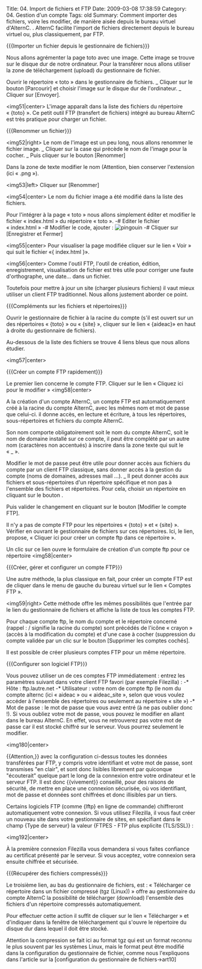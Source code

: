 Title: 04. Import de fichiers et FTP 
Date: 2009-03-08 17:38:59
Category: 04. Gestion d'un compte
Tags: old
Summary: Comment importer des fichiers, voire les modifier, de manière aisée depuis le bureau virtuel d'AlternC. . AlternC facilite l'import de fichiers directement depuis le bureau virtuel ou, plus classiquement, par FTP.

{{{Importer un fichier depuis le gestionnaire de fichiers}}}

Nous allons agrémenter la page toto avec une image. Cette image se trouve sur le disque dur de notre ordinateur. Pour la transférer nous  allons utiliser la zone de téléchargement (upload) du gestionnaire de fichier.

Ouvrir le répertoire « toto » dans le gestionnaire de fichiers.
_ Cliquer sur le bouton [Parcourir] et choisir l'image sur le disque dur de l'ordinateur.
_ Cliquer sur [Envoyer].

<img51|center>
L'image apparaît dans la liste des fichiers du répertoire « {toto} ».
Ce petit outil FTP (transfert de fichiers) intégré au bureau AlternC est très pratique pour charger un fichier. 

{{{Renommer un fichier}}}

<img52|right> Le nom de l'image est un peu long, nous allons renommer le fichier image.
_ Cliquer sur la case qui précède le nom de l'image pour la cocher.
_ Puis cliquer sur le bouton [Renommer]

Dans la zone de texte modifier le nom (Attention, bien conserver l'extension (ici « .png »).

<img53|left> Cliquer sur [Renommer]

<img54|center>
Le nom du fichier image a été modifié dans la liste des fichiers.

Pour l'intégrer à la page « toto » nous allons simplement éditer et modifier le fichier « index.html » du répertoire « toto ».
-# Editer le fichier « index.html »
-# Modifier le code, ajouter : <img src="pingouin.png" alt="pingouin" title="pingouin" />
-# Cliquer sur [Enregistrer et Fermer]

<img55|center>
Pour visualiser la page modifiée cliquer sur le lien « Voir » qui suit le fichier «{ index.html }».

<img56|center>
Comme l'outil FTP,  l'outil de création, édition, enregistrement, visualisation de fichier est très utile pour corriger une faute d'orthographe, une date... dans un fichier.

Toutefois pour mettre à jour un site (charger plusieurs fichiers) il vaut mieux utiliser un client FTP traditionnel.
Nous allons justement aborder ce point.

{{{Compléments sur les fichiers et répertoires}}}

Ouvrir le gestionnaire de fichier à la racine du compte (s'il est ouvert sur un des répertoires « {toto} » ou « {site} », cliquer sur le lien « {aideac}» en haut à droite du gestionnaire de fichiers).

Au-dessous de la liste des fichiers se trouve 4 liens bleus que nous allons étudier.

<img57|center>

{{{Créer un compte FTP rapidement}}}

Le premier lien concerne le compte FTP. Cliquer sur le lien « Cliquez ici pour le modifier »
<img58|center>

A la création d'un compte AlternC, un compte FTP est automatiquement créé à la racine du compte AlternC, avec les mêmes nom et mot de passe que celui-ci. il donne accès, en lecture et écriture, à tous les répertoires, sous-répertoires et fichiers du compte AlternC.

Son nom comporte obligatoirement soit le nom du compte AlternC, soit le nom de domaine installé sur ce compte, il peut être complété par un autre nom (caractères non accentués) à inscrire dans la zone texte qui suit le « _ ».

Modifier le mot de passe peut être utile pour donner accès aux fichiers du compte par un client FTP classique, sans donner accès à la gestion du compte (noms de domaines, adresses mail ...).
_ Il peut donner accès aux fichiers et sous-répertoires d'un répertoire spécifique et non pas à l'ensemble des fichiers et répertoires.
Pour cela, choisir un répertoire en cliquant sur le bouton <img46>.

Puis valider le changement en cliquant sur le bouton [Modifier le compte FTP].

Il n'y a pas de compte FTP pour les répertoires « {toto} » et « {site} ». Vérifier en ouvrant le gestionnaire de fichiers sur ces répertoires. Ici, le lien, propose, « Cliquer ici pour créer un compte ftp dans ce répertoire ».

Un clic sur ce lien ouvre le formulaire de création d'un compte ftp pour ce répertoire 
<img58|center>

{{{Créer, gérer et configurer un compte FTP}}}

Une autre méthode, la plus classique en fait,  pour créer un compte FTP est de cliquer dans le menu de gauche du bureau virtuel sur le lien « Comptes FTP ». 

<img59|right> Cette méthode offre les mêmes possibilités que l'entrée par le lien du gestionnaire de fichiers et affiche la liste de tous les comptes FTP.

Pour chaque compte ftp, le nom du compte et le répertoire concerné (rappel : / signifie la racine du compte)  sont précédés de l'icône « crayon » (accès à la modification du compte) et d'une case à cocher (suppression du compte validée par un clic sur le bouton  [Supprimer les comptes cochés].

Il est possible de créer plusieurs comptes FTP pour un même répertoire.

{{{Configurer son logiciel FTP}}}


Vous pouvez utiliser un de ces comptes FTP immédiatement : entrez les paramètres suivant dans votre client FTP favori (par exemple Filezilla) : 
-* Hôte : ftp.lautre.net
-* Utilisateur : votre nom de compte ftp (le nom du compte alternc (ici « aideac » ou « aideac_site », selon que vous voulez accéder à l'ensemble des répertoires ou seulement au répertoire « site »)
-* Mot de passe : le mot de passe que vous avez entré (à ne pas oublier donc !). Si vous oubliez votre mot de passe, vous pouvez le modifier en allant dans le bureau AlternC. En effet, vous ne retrouverez pas votre mot de passe car il est stocké chiffré sur le serveur. Vous pourrez seulement le modifier.

<img180|center>

{{Attention,}} avec la configuration ci-dessus toutes les données transférées par FTP, y compris votre identifiant et votre mot de passe, sont transmises "en clair", et sont donc lisibles librement par quiconque "écouterait" quelque part le long de la connexion entre votre ordinateur et le serveur FTP. Il est donc {{vivement}} conseillé, pour des raisons de sécurité, de mettre en place une connexion sécurisée, où vos identifiant, mot de passe et données sont chiffrées et donc illisibles par un tiers.

Certains logiciels FTP (comme {lftp} en ligne de commande) chiffreront automatiquement votre connexion. Si vous utilisez Filezilla, il vous faut créer un nouveau site dans votre gestionnaire de sites, en spécifiant dans le champ {Type de serveur} la valeur {FTPES - FTP plus explicite (TLS/SSL)} :

<img192|center>

À la première connexion Filezilla vous demandera si vous faites confiance au certificat présenté par le serveur. Si vous acceptez, votre connexion sera ensuite chiffrée et sécurisée.

{{{Récupérer des fichiers compressés}}}

Le troisième lien, au bas du gestionnaire de fichiers, est : « Télécharger ce répertoire dans un fichier compressé (tgz (Linux)) » offre au gestionnaire du compte AlternC la possibilité de télécharger (download) l'ensemble des fichiers d'un répertoire compressés automatiquement.

Pour effectuer cette action il suffit de cliquer sur le lien « Télécharger » et d'indiquer dans la fenêtre de téléchargement qui s'ouvre le répertoire du disque dur dans lequel il doit être stocké.

Attention la compression se fait ici au format tgz qui est un format reconnu le plus souvent par les systèmes Linux, mais le format peut être modifié dans la configuration du gestionnaire de fichier, comme nous l'expliquons dans l'article sur la [configuration du gestionnaire de fichiers->art10]

